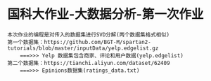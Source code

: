 # 国科大作业-大数据分析-第一次作业
    本次作业的编程是对传入的数据集进行SVD分解(两个数据集格式相似)
    第一个数据集：https://github.com/BGT-M/spartan2-tutorials/blob/master/inputData/yelp.edgelist.gz 
        ===>>> Yelp 数据集包含商家、评论和用户数据(yelp.edgelist)
    第二个数据集：https://tianchi.aliyun.com/dataset/62409 
        ===>>> Epinions数据集(ratings_data.txt)
